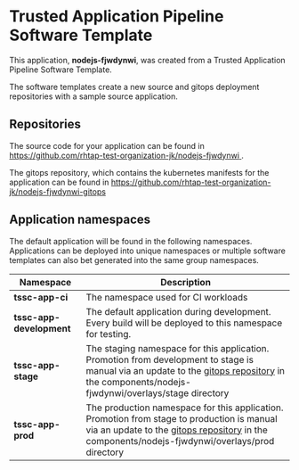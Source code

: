 # Trusted Application Pipeline Software Template

This application, **nodejs-fjwdynwi**, was created from a Trusted Application Pipeline Software Template.

The software templates create a new source and gitops deployment repositories with a sample source application. 

## Repositories

The source code for your application can be found in [https://github.com/rhtap-test-organization-jk/nodejs-fjwdynwi ](https://github.com/rhtap-test-organization-jk/nodejs-fjwdynwi ).
 
The gitops repository, which contains the kubernetes manifests for the application can be found in 
[https://github.com/rhtap-test-organization-jk/nodejs-fjwdynwi-gitops ](https://github.com/rhtap-test-organization-jk/nodejs-fjwdynwi-gitops ) 

## Application namespaces 

The default application will be found in the following namespaces. Applications can be deployed into unique namespaces or multiple software templates can also bet generated into the same group namespaces.  

|  Namespace   |  Description   |  
| -------- | -------- |
| **tssc-app-ci** | The namespace used for CI workloads |
| **tssc-app-development** | The default application during development. Every build will be deployed to this namespace for testing. |
| **tssc-app-stage** | The staging namespace for this application. Promotion from development to stage is manual via an update to the [gitops repository](https://github.com/rhtap-test-organization-jk/nodejs-fjwdynwi-gitops ) in the components/nodejs-fjwdynwi/overlays/stage directory |
| **tssc-app-prod** | The production namespace for this application. Promotion from stage to production is manual via an update to the [gitops repository](https://github.com/rhtap-test-organization-jk/nodejs-fjwdynwi-gitops ) in the components/nodejs-fjwdynwi/overlays/prod directory |